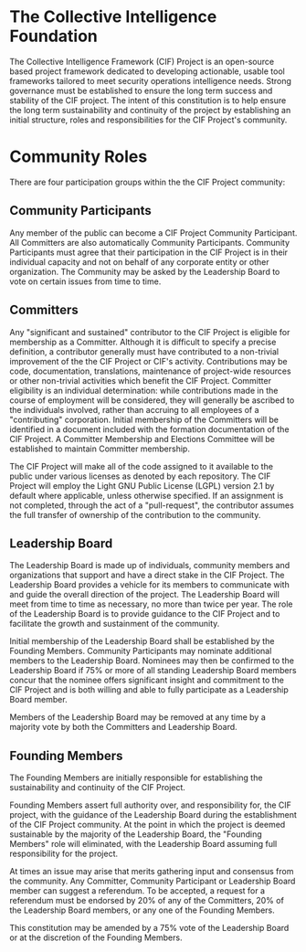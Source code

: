 The Collective Intelligence Foundation
==

The Collective Intelligence Framework (CIF) Project is an open-source based project framework dedicated to developing actionable, usable tool frameworks tailored to meet security operations intelligence needs. Strong governance must be established to ensure the long term success and stability of the CIF project. The intent of this constitution is to help ensure the long term sustainability and continuity of the project by establishing an initial structure, roles and responsibilities for the CIF Project's community.

Community Roles
==

There are four participation groups within the the CIF Project community:

Community Participants
--

Any member of the public can become a CIF Project Community Participant. All Committers are also automatically Community Participants. Community Participants must agree that their participation in the CIF Project is in their individual capacity and not on behalf of any corporate entity or other organization. The Community may be asked by the Leadership Board to vote on certain issues from time to time.

Committers
--

Any "significant and sustained" contributor to the CIF Project is eligible for membership as a Committer. Although it is difficult to specify a precise definition, a contributor generally must have contributed to a non-trivial improvement of the the CIF Project or CIF's activity. Contributions may be code, documentation, translations, maintenance of project-wide resources or other non-trivial activities which benefit the CIF Project. Committer eligibility is an individual determination: while contributions made in the course of employment will be considered, they will generally be ascribed to the individuals involved, rather than accruing to all employees of a "contributing" corporation. Initial membership of the Committers will be identified in a document included with the formation documentation of the CIF Project. A Committer Membership and Elections Committee will be established to maintain Committer membership.

The CIF Project will make all of the code assigned to it available to the public under various licenses as denoted by each repository. The CIF Project will employ the Light GNU Public License (LGPL) version 2.1 by default where applicable, unless otherwise specified. If an assignment is not completed, through the act of a "pull-request", the contributor assumes the full transfer of ownership of the contribution to the community.

Leadership Board
--

The Leadership Board is made up of individuals, community members and organizations that support and have a direct stake in the CIF Project. The Leadership Board provides a vehicle for its members to communicate with and guide the overall direction of the project. The Leadership Board will meet from time to time as necessary, no more than twice per year. The role of the Leadership Board is to provide guidance to the CIF Project and to facilitate the growth and sustainment of the community.

Initial membership of the Leadership Board shall be established by the Founding Members. Community Participants may nominate additional members to the Leadership Board. Nominees may then be confirmed to the Leadership Board if 75% or more of all standing Leadership Board members concur that the nominee offers significant insight and commitment to the CIF Project and is both willing and able to fully participate as a Leadership Board member. 

Members of the Leadership Board may be removed at any time by a majority vote by both the Committers and Leadership Board.

Founding Members
--

The Founding Members are initially responsible for establishing the sustainability and continuity of the CIF Project.

Founding Members assert full authority over, and responsibility for, the CIF project, with the guidance of the Leadership Board during the establishment of the CIF Project community. At the point in which the project is deemed sustainable by the majority of the Leadership Board, the "Founding Members" role will eliminated, with the Leadership Board assuming full responsibility for the project.

At times an issue may arise that merits gathering input and consensus from the community. Any Committer, Community Participant or Leadership Board member can suggest a referendum. To be accepted, a request for a referendum must be endorsed by 20% of any of the Committers, 20% of the Leadership Board members, or any one of the Founding Members.

This constitution may be amended by a 75% vote of the Leadership Board or at the discretion of the Founding Members.
